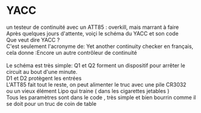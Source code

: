 # YACC
un testeur de continuité avec un ATT85  : overkill, mais marrant à faire </br>
Après quelques jours d'attente, voiçi le schéma du YACC et son code </br>
Que veut dire YACC ?</br>
C'est seulement l'acronyme de:
Yet another continuity checker
en français, cela donne :Encore un autre contrôleur de continuité</br></br>
Le schéma est très simple: Q1 et Q2 forment un dispositif pour arrêter le circuit au bout d'une minute.</br>
D1 et D2 protègent les entrées </br>
L'ATT85 fait tout le reste, on peut alimenter le truc avec une pile CR3032 </br>
ou un vieux élément Lipo qui traine ( dans les cigarettes jetables )</br>
Tous les paramètres sont dans le code , très simple et bien bourrin comme il se doit pour un truc de coin de table </br>

